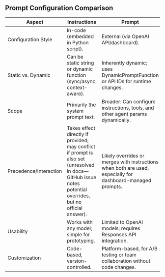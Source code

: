 ## Prompt Configuration Comparison

| Aspect                 | Instructions                                                                                                                                               | Prompt                                                                                                     |
| ---------------------- | ---------------------------------------------------------------------------------------------------------------------------------------------------------- | ---------------------------------------------------------------------------------------------------------- |
| Configuration Style    | In-code (embedded in Python script).                                                                                                                       | External (via OpenAI API/dashboard).                                                                       |
| Static vs. Dynamic     | Can be static string or dynamic function (sync/async, context-aware).                                                                                      | Inherently dynamic; uses DynamicPromptFunction or API IDs for runtime changes.                             |
| Scope                  | Primarily the system prompt text.                                                                                                                          | Broader: Can configure instructions, tools, and other agent params dynamically.                            |
| Precedence/Interaction | Takes effect directly if provided; may conflict if prompt is also set (unresolved in docs—GitHub issue notes potential overrides, but no official answer). | Likely overrides or merges with instructions when both are used, especially for dashboard-managed prompts. |
| Usability              | Works with any model; simple for prototyping.                                                                                                              | Limited to OpenAI models; requires Responses API integration.                                              |
| Customization          | Code-based, version-controlled.                                                                                                                            | Platform-based, for A/B testing or team collaboration without code changes.                                |
